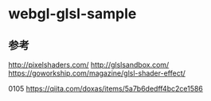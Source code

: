 # webgl-glsl-sample

## 参考

http://pixelshaders.com/
http://glslsandbox.com/
https://goworkship.com/magazine/glsl-shader-effect/

0105
https://qiita.com/doxas/items/5a7b6dedff4bc2ce1586
